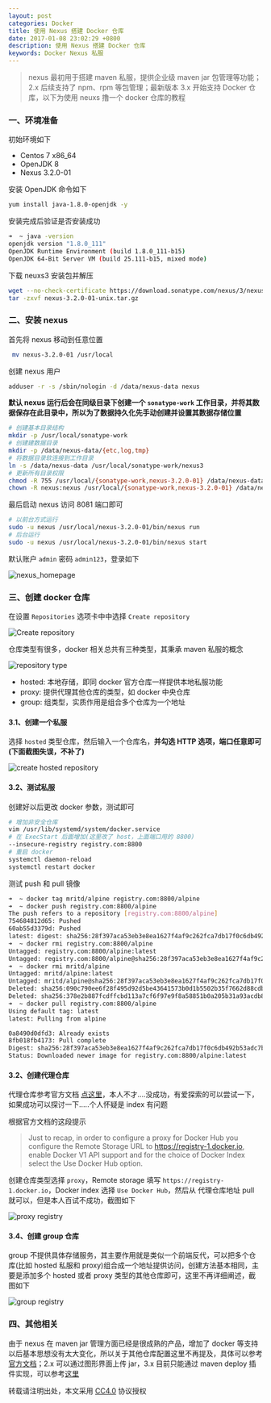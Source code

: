 ```yaml
---
layout: post
categories: Docker
title: 使用 Nexus 搭建 Docker 仓库
date: 2017-01-08 23:02:29 +0800
description: 使用 Nexus 搭建 Docker 仓库
keywords: Docker Nexus 私服
---
```


> nexus 最初用于搭建 maven 私服，提供企业级 maven jar 包管理等功能；2.x 后续支持了 npm、rpm 等包管理；最新版本 3.x 开始支持 Docker 仓库，以下为使用 neuxs 撸一个 docker 仓库的教程

### 一、环境准备

初始环境如下

- Centos 7 x86_64
- OpenJDK 8
- Nexus 3.2.0-01

安装 OpenJDK 命令如下

``` sh
yum install java-1.8.0-openjdk -y
```

安装完成后验证是否安装成功

``` sh
➜  ~ java -version
openjdk version "1.8.0_111"
OpenJDK Runtime Environment (build 1.8.0_111-b15)
OpenJDK 64-Bit Server VM (build 25.111-b15, mixed mode)
```

下载 neuxs3 安装包并解压

``` sh
wget --no-check-certificate https://download.sonatype.com/nexus/3/nexus-3.2.0-01-unix.tar.gz
tar -zxvf nexus-3.2.0-01-unix.tar.gz
```

### 二、安装 nexus

首先将 nexus 移动到任意位置

``` sh
 mv nexus-3.2.0-01 /usr/local
```

创建 nexus 用户

``` sh
adduser -r -s /sbin/nologin -d /data/nexus-data nexus
```

**默认 nexus 运行后会在同级目录下创建一个 `sonatype-work` 工作目录，并将其数据保存在此目录中，所以为了数据持久化先手动创建并设置其数据存储位置**

``` sh
# 创建基本目录结构
mkdir -p /usr/local/sonatype-work
# 创建建数据目录
mkdir -p /data/nexus-data/{etc,log,tmp}
# 将数据目录软连接到工作目录
ln -s /data/nexus-data /usr/local/sonatype-work/nexus3
# 更新所有目录权限
chmod -R 755 /usr/local/{sonatype-work,nexus-3.2.0-01} /data/nexus-data
chown -R nexus:nexus /usr/local/{sonatype-work,nexus-3.2.0-01} /data/nexus-data
```

最后启动 nexus 访问 8081 端口即可

``` sh
# 以前台方式运行
sudo -u nexus /usr/local/nexus-3.2.0-01/bin/nexus run
# 后台运行
sudo -u nexus /usr/local/nexus-3.2.0-01/bin/nexus start
```

默认账户 `admin` 密码 `admin123`，登录如下

![nexus_homepage](https://cdn.mritd.me/markdown/sb9dw.jpg)

### 三、创建 docker 仓库

在设置 `Repositories` 选项卡中中选择 `Create repository`

![Create repository](https://cdn.mritd.me/markdown/m7m53.jpg)

仓库类型有很多，docker 相关总共有三种类型，其秉承 maven 私服的概念

![repository type](https://cdn.mritd.me/markdown/pm0r8.jpg)

- hosted: 本地存储，即同 docker 官方仓库一样提供本地私服功能
- proxy: 提供代理其他仓库的类型，如 docker 中央仓库
- group: 组类型，实质作用是组合多个仓库为一个地址

#### 3.1、创建一个私服

选择 `hosted` 类型仓库，然后输入一个仓库名，**并勾选 HTTP 选项，端口任意即可(下面截图失误，不补了)**

![create hosted repository](https://cdn.mritd.me/markdown/972cl.jpg)

#### 3.2、测试私服

创建好以后更改 docker 参数，测试即可

``` sh
# 增加非安全仓库
vim /usr/lib/systemd/system/docker.service
# 在 ExecStart 后面增加(这里改了 host，上面端口用的 8800)
--insecure-registry registry.com:8800
# 重启 docker
systemctl daemon-reload
systemctl restart docker
```

测试 push 和 pull 镜像

``` sh
➜  ~ docker tag mritd/alpine registry.com:8800/alpine
➜  ~ docker push registry.com:8800/alpine
The push refers to a repository [registry.com:8800/alpine]
754684812d65: Pushed
60ab55d3379d: Pushed
latest: digest: sha256:28f397aca53eb3e8ea1627f4af9c262fca7db17f0c6db492b53adc7bca7d0f91 size: 739
➜  ~ docker rmi registry.com:8800/alpine
Untagged: registry.com:8800/alpine:latest
Untagged: registry.com:8800/alpine@sha256:28f397aca53eb3e8ea1627f4af9c262fca7db17f0c6db492b53adc7bca7d0f91
➜  ~ docker rmi mritd/alpine
Untagged: mritd/alpine:latest
Untagged: mritd/alpine@sha256:28f397aca53eb3e8ea1627f4af9c262fca7db17f0c6db492b53adc7bca7d0f91
Deleted: sha256:090c790ee6f28f495d92d5be43641573b0d1b5502b35f7662d88cdbf8d548afd
Deleted: sha256:378e2b887fcdffcbd113a7cf6f97e9f8a58851b0a205b31a93acdb887912850d
➜  ~ docker pull registry.com:8800/alpine
Using default tag: latest
latest: Pulling from alpine

0a8490d0dfd3: Already exists
8fb018fb4173: Pull complete
Digest: sha256:28f397aca53eb3e8ea1627f4af9c262fca7db17f0c6db492b53adc7bca7d0f91
Status: Downloaded newer image for registry.com:8800/alpine:latest
```

#### 3.2、创建代理仓库

代理仓库参考官方文档 [点这里](http://books.sonatype.com/nexus-book/reference3/docker.html#docker-introduction)，本人不才....没成功，有爱探索的可以尝试一下，如果成功可以探讨一下.....个人怀疑是 index 有问题
 
 根据官方文档的这段提示
 
 > Just to recap, in order to configure a proxy for Docker Hub you configure the Remote Storage URL to https://registry-1.docker.io, enable Docker V1 API support and for the choice of Docker Index select the Use Docker Hub option.
 
创建仓库类型选择 `proxy`，Remote storage 填写 `https://registry-1.docker.io`，Docker index 选择 `Use Docker Hub`，然后从 代理仓库地址 pull 就可以，但是本人百试不成功，截图如下

![proxy registry](https://cdn.mritd.me/markdown/q350r.jpg)

#### 3.4、创建 group 仓库

group 不提供具体存储服务，其主要作用就是类似一个前端反代，可以把多个仓库(比如 hosted 私服和 proxy)组合成一个地址提供访问，创建方法基本相同，主要是添加多个 hosted 或者 proxy 类型的其他仓库即可，这里不再详细阐述，截图如下

![group registry](https://cdn.mritd.me/markdown/2q1qv.jpg)

### 四、其他相关

由于 nexus 在 maven jar 管理方面已经是很成熟的产品，增加了 docker 等支持以后基本思想没有太大变化，所以关于其他仓库配置这里不再提及，具体可以参考[官方文档](http://books.sonatype.com/nexus-book/reference3/index.html)；2.x 可以通过图形界面上传 jar，3.x 目前只能通过 maven deploy 插件实现，可以参考[这里](https://maven.apache.org/guides/mini/guide-3rd-party-jars-remote.html)

转载请注明出处，本文采用 [CC4.0](http://creativecommons.org/licenses/by-nc-nd/4.0/) 协议授权
